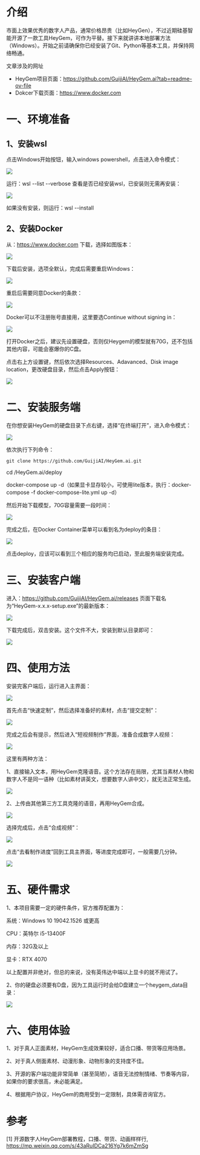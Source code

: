 # 介绍
市面上效果优秀的数字人产品，通常价格昂贵（比如HeyGen），不过近期硅基智能开源了一款工具HeyGem，可作为平替。接下来就讲讲本地部署方法（Windows）。开始之前请确保你已经安装了Git、Python等基本工具，并保持网络畅通。

文章涉及的网址

- HeyGem项目页面：https://github.com/GuijiAI/HeyGem.ai?tab=readme-ov-file
- Dokcer下载页面：https://www.docker.com

# 一、环境准备

## 1、安装wsl

点击Windows开始按钮，输入windows powershell，点击进入命令模式：

![](.04_HeyGem部署教程_images/打开Powershell.png)

运行：wsl --list --verbose 查看是否已经安装wsl，已安装则无需再安装：

![](.04_HeyGem部署教程_images/查看wsl安装.png)

如果没有安装，则运行：wsl --install

## 2、安装Docker

从：https://www.docker.com 下载，选择如图版本：

![](.04_HeyGem部署教程_images/选版本.png)

下载后安装，选项全默认，完成后需要重启Windows：

![](.04_HeyGem部署教程_images/全选安装.png)

重启后需要同意Docker的条款：

![](.04_HeyGem部署教程_images/同意条款.png)

Docker可以不注册账号直接用，这里要选Continue without signing in：

![](.04_HeyGem部署教程_images/跳过注册.png)

打开Docker之后，建议先设置硬盘，否则仅Heygem的模型就有70G，还不包括其他内容，可能会塞爆你的C盘。

点击右上方设置键，然后依次选择Resources、Adavanced、Disk image location，更改硬盘目录，然后点击Apply按钮：

![](.04_HeyGem部署教程_images/wsl路径.png)

# 二、安装服务端
在你想安装HeyGem的硬盘目录下点右键，选择“在终端打开”，进入命令模式：

![](.04_HeyGem部署教程_images/服务端.png)

依次执行下列命令：

```shell
git clone https://github.com/GuijiAI/HeyGem.ai.git
```

cd /HeyGem.ai/deploy

docker-compose up -d（如果显卡显存较小，可使用lite版本，执行：docker-compose -f docker-compose-lite.yml up -d）

然后开始下载模型，70G容量需要一段时间：

![](.04_HeyGem部署教程_images/下载模型.png)

完成之后，在Docker Container菜单可以看到名为deploy的条目：

![](.04_HeyGem部署教程_images/新增条目.png)

点击deploy，应该可以看到三个相应的服务均已启动，至此服务端安装完成。


# 三、安装客户端

进入：https://github.com/GuijiAI/HeyGem.ai/releases 页面下载名为“HeyGem-x.x.x-setup.exe”的最新版本：

![](.04_HeyGem部署教程_images/客户端下载.png)

下载完成后，双击安装。这个文件不大，安装到默认目录即可：

![](.04_HeyGem部署教程_images/客户端安装路径.png)

# 四、使用方法

安装完客户端后，运行进入主界面：

![](.04_HeyGem部署教程_images/客户端界面.png)

首先点击“快速定制”，然后选择准备好的素材，点击“提交定制”：

![](.04_HeyGem部署教程_images/定制界面.png)

完成之后会有提示，然后进入“短视频制作”界面，准备合成数字人视频：

![](.04_HeyGem部署教程_images/合成数字人.png)

这里有两种方法：

1、直接输入文本，用HeyGem克隆语音。这个方法存在局限，尤其当素材人物和数字人不是同一语种（比如素材讲英文，想要数字人讲中文），就无法正常生成。

![](.04_HeyGem部署教程_images/文本转语音.png)

2、上传由其他第三方工具克隆的语音，再用HeyGem合成。

![](.04_HeyGem部署教程_images/音频合成.png)

选择完成后，点击“合成视频”：

![](.04_HeyGem部署教程_images/合成适配.png)

点击“去看制作进度”回到工具主界面，等进度完成即可，一般需要几分钟。

![](.04_HeyGem部署教程_images/查看作品.png)

# 五、硬件需求

1、本项目需要一定的硬件条件，官方推荐配置为：

系统：Windows 10 19042.1526 或更高

CPU：英特尔 i5-13400F

内存：32G及以上

显卡：RTX 4070

以上配置并非绝对，但总的来说，没有英伟达中端以上显卡的就不用试了。

2、你的硬盘必须要有D盘，因为工具运行时会给D盘建立一个heygem_data目录：

![](.04_HeyGem部署教程_images/目录.png)

# 六、使用体验

1、对于真人正面素材，HeyGem生成效果较好，适合口播、带货等应用场景。

2、对于真人侧面素材、动漫形象、动物形象的支持度不佳。

3、开源的客户端功能非常简单（甚至简陋），语音无法控制情绪、节奏等内容，如果你的要求很高，未必能满足。

4、根据用户协议，HeyGem的商用受到一定限制，具体需咨询官方。

# 参考 

[1] 开源数字人HeyGem部署教程，口播、带货、动画样样行, https://mp.weixin.qq.com/s/43aRuIDCa216Yg7k6mZmSg